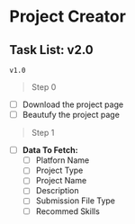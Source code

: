 # Project Creator

## Task List: v2.0

`v1.0`

> Step 0
- [ ] Download the project page
- [ ] Beautufy the project page

> Step 1

- [ ] **Data To Fetch:**
  - [ ] Platforn Name
  - [ ] Project Type
  - [ ] Project Name
  - [ ] Description
  - [ ] Submission File Type
  - [ ] Recommed Skills
